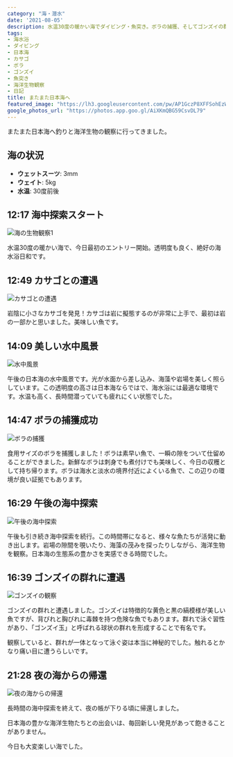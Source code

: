 ```yaml
---
category: "海・潜水"
date: '2021-08-05'
description: 水温30度の暖かい海でダイビング・魚突き。ボラの捕獲、そしてゴンズイの群れ観察など、豊富な海洋生物との出会いを記録。
tags:
- 海水浴
- ダイビング
- 日本海
- カサゴ
- ボラ
- ゴンズイ
- 魚突き
- 海洋生物観察
- 日記
title: またまた日本海へ
featured_image: "https://lh3.googleusercontent.com/pw/AP1GczP8XFFSohEzWeW4LAFoCS_U2KP4Nv7sQLLd9y3m9mxrlZUusR1vfrAXnlZlSp56SH5XFJxjbXoyQ0YuCDqg9gGt70SB-4OLyO-ImS_pZyS-wuctFoe1BEFF5HPDXnVfiWcAkhOJhm2AO0TI_2TbB9sf-A=s800-no-gm?authuser=0"
google_photos_url: "https://photos.app.goo.gl/AiXKmQBG59CsvDL79"
---
```



またまた日本海へ釣りと海洋生物の観察に行ってきました。

## 海の状況
- **ウェットスーツ**: 3mm
- **ウェイト**: 5kg
- **水温**: 30度前後

## 12:17 海中探索スタート

![海の生物観察1](https://lh3.googleusercontent.com/pw/AP1GczP8XFFSohEzWeW4LAFoCS_U2KP4Nv7sQLLd9y3m9mxrlZUusR1vfrAXnlZlSp56SH5XFJxjbXoyQ0YuCDqg9gGt70SB-4OLyO-ImS_pZyS-wuctFoe1BEFF5HPDXnVfiWcAkhOJhm2AO0TI_2TbB9sf-A=s800-no-gm?authuser=0)

水温30度の暖かい海で、今日最初のエントリー開始。透明度も良く、絶好の海水浴日和です。

## 12:49 カサゴとの遭遇

![カサゴとの遭遇](https://lh3.googleusercontent.com/pw/AP1GczO9z8CwQmMwSl_T_e8I7k44qRsRR1nVQighmLxXgVOPE-bY7OHfyzcPNaEScTuThWsSjePZG-et1E-tmAA2t4q9L71tsz_rYTyCBQifxdAJ_iE4ANcifE7W44IImUyTITFZULOt9-z9F38AVIKoMA7v3Q=s800-no-gm?authuser=0)

岩陰に小さなカサゴを発見！カサゴは岩に擬態するのが非常に上手で、最初は岩の一部かと思いました。美味しい魚です。

## 14:09 美しい水中風景

![水中風景](https://lh3.googleusercontent.com/pw/AP1GczPKOsIe6LLJQikMWJCTpZFo7lcMCstrDLjtc9oLj91He1kDLA_bdyNu9r7jlbL41XAhcF2EdammiHp_DsYCanT885zIjGYleUY-p7fZFCKrALrm60IvNBCMW6eajq6XMZBdJCFCL97PcCKQye5ATlm8yQ=s800-no-gm?authuser=0)

午後の日本海の水中風景です。光が水面から差し込み、海藻や岩場を美しく照らしています。この透明度の高さは日本海ならではで、海水浴には最適な環境です。水温も高く、長時間潜っていても疲れにくい状態でした。

## 14:47 ボラの捕獲成功

![ボラの捕獲](https://lh3.googleusercontent.com/pw/AP1GczOD6j0_0v_hmvKDgTNaw-DZSp9azZwvselOBQ7P3PG23KKZD9rKznnon9OcGJ3Am9e-gLlGdGx44lRiUpF-3Je5yK9B2TpMni9wvwPOBlUxAIhCelBPQuNCHIFT9yiGa6G8za_fp0DW4hrICToO8isdGg=s800-no-gm?authuser=0)

食用サイズのボラを捕獲しました！ボラは素早い魚で、一瞬の隙をついて仕留めることができました。新鮮なボラは刺身でも煮付けでも美味しく、今日の収穫として持ち帰ります。ボラは海水と淡水の境界付近によくいる魚で、この辺りの環境が良い証拠でもあります。

## 16:29 午後の海中探索

![午後の海中探索](https://lh3.googleusercontent.com/pw/AP1GczONYMa9YTY31IAi4b_TDFusFyDNkYtg_Xf0Q-qZ2dylSEsl9oSprb5gEZhPMrb-ijZcIB1rCyLojYHHwxA02KiPh9lZmLQ-LIor-EnWMz_upStrCQc1g4cUqiXbluT1c2Zc0CYpAjCxQcwE47boFOkgWQ=s800-no-gm?authuser=0)

午後も引き続き海中探索を続行。この時間帯になると、様々な魚たちが活発に動き出します。岩場の隙間を覗いたり、海藻の茂みを探ったりしながら、海洋生物を観察。日本海の生態系の豊かさを実感できる時間でした。

## 16:39 ゴンズイの群れに遭遇

![ゴンズイの観察](https://lh3.googleusercontent.com/pw/AP1GczNsmB09m_T7gv_QCvFc7t8CJW-mwTnQFo2ltaCZrDkMYWw-9yu273lXDXPjQJ3ERcxKGl99DsLa3wmkLZa-rBlzE_AFLfFtFpxo7q7noqLWmxwtPV1AHXquNPlz1if7_LTsiIXuaisD-LdEH6CoifgZeQ=s800-no-gm?authuser=0)

ゴンズイの群れと遭遇しました。ゴンズイは特徴的な黄色と黒の縞模様が美しい魚ですが、背びれと胸びれに毒棘を持つ危険な魚でもあります。群れで泳ぐ習性があり、「ゴンズイ玉」と呼ばれる球状の群れを形成することで有名です。

観察していると、群れが一体となって泳ぐ姿は本当に神秘的でした。触れるとかなり痛い目に遭うらしいです。

## 21:28 夜の海からの帰還

![夜の海からの帰還](https://lh3.googleusercontent.com/pw/AP1GczN2bLYjVZidV-czR75EmVrA9sxomAuFYOwAsnCCia3ph7tqexDU1SiAFbE1PA--o9-KmRINHHYpLPGAf2pO8SNj4j4pWw5L9Lzgy2fLYc689LVM-x20fstFWtXxi3sKpRY0lH7KxfjnicFfwbmtbE_iXg=s800-no-gm?authuser=0)

長時間の海中探索を終えて、夜の帳が下りる頃に帰還しました。

日本海の豊かな海洋生物たちとの出会いは、毎回新しい発見があって飽きることがありません。

今日も大変楽しい海でした。